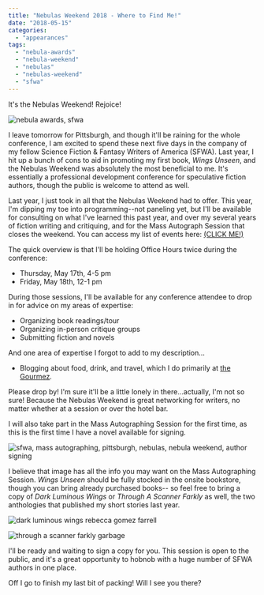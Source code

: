 ```yaml
---
title: "Nebulas Weekend 2018 - Where to Find Me!"
date: "2018-05-15"
categories:
  - "appearances"
tags:
  - "nebula-awards"
  - "nebula-weekend"
  - "nebulas"
  - "nebulas-weekend"
  - "sfwa"
---
```


It's the Nebulas Weekend! Rejoice!

![nebula awards, sfwa](https://d2ypg8o05lff0b.cloudfront.net/wp-content/uploads/sites/3/2018/05/nebulas-logo.png)

I leave tomorrow for Pittsburgh, and though it'll be raining for the whole conference, I am excited to spend these next five days in the company of my fellow Science Fiction & Fantasy Writers of America (SFWA). Last year, I hit up a bunch of cons to aid in promoting my first book, _Wings Unseen_, and the Nebulas Weekend was absolutely the most beneficial to me. It's essentially a professional development conference for speculative fiction authors, though the public is welcome to attend as well.

Last year, I just took in all that the Nebulas Weekend had to offer. This year, I'm dipping my toe into programming--not paneling yet, but I'll be available for consulting on what I've learned this past year, and over my several years of fiction writing and critiquing, and for the Mass Autograph Session that closes the weekend. You can access my list of events here: [(CLICK ME!)](https://nebula2018.sched.com/speaker/becca67)

The quick overview is that I'll be holding Office Hours twice during the conference:

- Thursday, May 17th, 4-5 pm
- Friday, May 18th, 12-1 pm

During those sessions, I'll be available for any conference attendee to drop in for advice on my areas of expertise:

- Organizing book readings/tour
- Organizing in-person critique groups
- Submitting fiction and novels

And one area of expertise I forgot to add to my description...

- Blogging about food, drink, and travel, which I do primarily at [the Gourmez](http://thegourmez.com).

Please drop by! I'm sure it'll be a little lonely in there...actually, I'm not so sure! Because the Nebulas Weekend is great networking for writers, no matter whether at a session or over the hotel bar.

I will also take part in the Mass Autographing Session for the first time, as this is the first time I have a novel available for signing.

![sfwa, mass autographing, pittsburgh, nebulas, nebula weekend, author signing](https://d2ypg8o05lff0b.cloudfront.net/wp-content/uploads/sites/3/2018/05/SFWA-Autographing-flyer-8_5x11-2018-e1525368773107-807x1024-807x1024.jpg)

I believe that image has all the info you may want on the Mass Autographing Session. _Wings Unseen_ should be fully stocked in the onsite bookstore, though you can bring already purchased books-- so feel free to bring a copy of _Dark Luminous Wings_ or _Through A Scanner Farkly_ as well, the two anthologies that published my short stories last year.

![dark luminous wings rebecca gomez farrell](https://d2ypg8o05lff0b.cloudfront.net/wp-content/uploads/sites/3/2018/05/DLW_eCover_Final_72dpi-333x500.jpg)

![through a scanner farkly garbage](https://d2ypg8o05lff0b.cloudfront.net/wp-content/uploads/sites/3/2018/05/through-a-scanner-farkly.jpg)



I'll be ready and waiting to sign a copy for you. This session is open to the public, and it's a great opportunity to hobnob with a huge number of SFWA authors in one place.

Off I go to finish my last bit of packing! Will I see you there?
